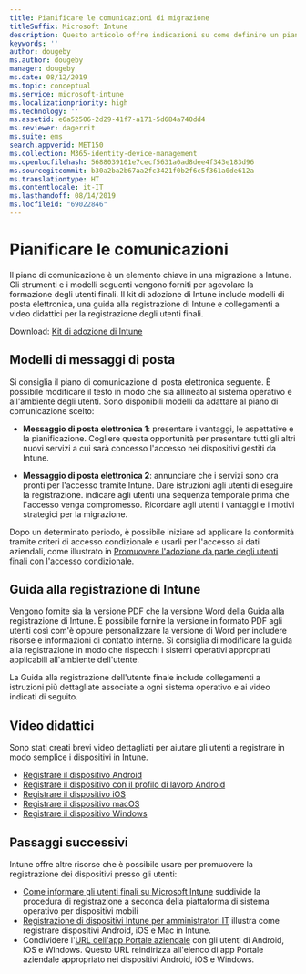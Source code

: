 ```yaml
---
title: Pianificare le comunicazioni di migrazione
titleSuffix: Microsoft Intune
description: Questo articolo offre indicazioni su come definire un piano e una strategia per le comunicazioni durante la migrazione a Microsoft Intune.
keywords: ''
author: dougeby
ms.author: dougeby
manager: dougeby
ms.date: 08/12/2019
ms.topic: conceptual
ms.service: microsoft-intune
ms.localizationpriority: high
ms.technology: ''
ms.assetid: e6a52506-2d29-41f7-a171-5d684a740dd4
ms.reviewer: dagerrit
ms.suite: ems
search.appverid: MET150
ms.collection: M365-identity-device-management
ms.openlocfilehash: 5688039101e7cecf5631a0ad8dee4f343e183d96
ms.sourcegitcommit: b30a2ba2b67aa2fc3421f0b2f6c5f361a0de612a
ms.translationtype: HT
ms.contentlocale: it-IT
ms.lasthandoff: 08/14/2019
ms.locfileid: "69022846"
---
```

# <a name="plan-communications"></a>Pianificare le comunicazioni

Il piano di comunicazione è un elemento chiave in una migrazione a Intune. Gli strumenti e i modelli seguenti vengono forniti per agevolare la formazione degli utenti finali. Il kit di adozione di Intune include modelli di posta elettronica, una guida alla registrazione di Intune e collegamenti a video didattici per la registrazione degli utenti finali.  

Download:  [Kit di adozione di Intune](https://aka.ms/IntuneAdoptionKit)

## <a name="email-templates"></a>Modelli di messaggi di posta

Si consiglia il piano di comunicazione di posta elettronica seguente. È possibile modificare il testo in modo che sia allineato al sistema operativo e all'ambiente degli utenti. Sono disponibili modelli da adattare al piano di comunicazione scelto:

- **Messaggio di posta elettronica 1**: presentare i vantaggi, le aspettative e la pianificazione. Cogliere questa opportunità per presentare tutti gli altri nuovi servizi a cui sarà concesso l'accesso nei dispositivi gestiti da Intune.

- **Messaggio di posta elettronica 2**: annunciare che i servizi sono ora pronti per l'accesso tramite Intune. Dare istruzioni agli utenti di eseguire la registrazione. indicare agli utenti una sequenza temporale prima che l'accesso venga compromesso. Ricordare agli utenti i vantaggi e i motivi strategici per la migrazione.

Dopo un determinato periodo, è possibile iniziare ad applicare la conformità tramite criteri di accesso condizionale e usarli per l'accesso ai dati aziendali, come illustrato in [Promuovere l'adozione da parte degli utenti finali con l'accesso condizionale](migration-guide-drive-adoption.md).

## <a name="intune-enrollment-guide"></a>Guida alla registrazione di Intune

Vengono fornite sia la versione PDF che la versione Word della Guida alla registrazione di Intune. È possibile fornire la versione in formato PDF agli utenti così com'è oppure personalizzare la versione di Word per includere risorse e informazioni di contatto interne. Si consiglia di modificare la guida alla registrazione in modo che rispecchi i sistemi operativi appropriati applicabili all'ambiente dell'utente.

La Guida alla registrazione dell'utente finale include collegamenti a istruzioni più dettagliate associate a ogni sistema operativo e ai video indicati di seguito.

## <a name="instructional-videos"></a>Video didattici

Sono stati creati brevi video dettagliati per aiutare gli utenti a registrare in modo semplice i dispositivi in Intune.

- [Registrare il dispositivo Android](https://www.youtube.com/watch?v=k0Q_sGLSx6o&t=1s)
- [Registrare il dispositivo con il profilo di lavoro Android](https://www.youtube.com/watch?v=9Dl8HsGk4tI&t=3s)
- [Registrare il dispositivo iOS](https://www.youtube.com/watch?v=mJyv6YcHi7c)
- [Registrare il dispositivo macOS](https://www.youtube.com/watch?v=Pa2pfhwq_yk)
- [Registrare il dispositivo Windows](https://www.youtube.com/watch?v=TKQxEckBHiE)

## <a name="next-steps"></a>Passaggi successivi

Intune offre altre risorse che è possibile usare per promuovere la registrazione dei dispositivi presso gli utenti:

- [Come informare gli utenti finali su Microsoft Intune](https://docs.microsoft.com/intune/end-user-educate) suddivide la procedura di registrazione a seconda della piattaforma di sistema operativo per dispositivi mobili
- [Registrazione di dispositivi Intune per amministratori IT](https://docs.microsoft.com/intune/device-enrollment) illustra come registrare dispositivi Android, iOS e Mac in Intune.
- Condividere l'[URL dell'app Portale aziendale](http://go.microsoft.com/fwlink/?LinkID=396941) con gli utenti di Android, iOS e Windows. Questo URL reindirizza all'elenco di app Portale aziendale appropriato nei dispositivi Android, iOS e Windows.
